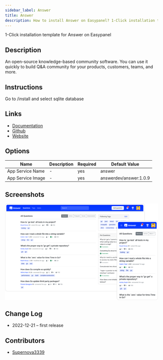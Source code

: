 ```yaml
---
sidebar_label: Answer
title: Answer
description: How to install Answer on Easypanel? 1-Click installation template for Answer on Easypanel
---
```


<!-- generated -->

1-Click installation template for Answer on Easypanel

## Description

An open-source knowledge-based community software. You can use it quickly to build Q&amp;A community for your products, customers, teams, and more.

## Instructions

Go to /install and select sqlite database

## Links

- [Documentation](https://answer.dev/docs)
- [Github](https://github.com/answerdev/answer)
- [Website](https://answer.dev/)

## Options

Name | Description | Required | Default Value
-|-|-|-
App Service Name | - | yes | answer
App Service Image | - | yes | answerdev/answer:1.0.9

## Screenshots

![Answer Screenshot](./assets/screenshot.png)

## Change Log

- 2022-12-21 – first release

## Contributors

- [Supernova3339](https://github.com/Supernova3339)
